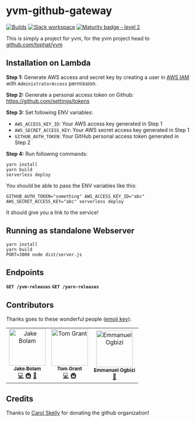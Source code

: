 # yvm-github-gateway
[![Builds](https://img.shields.io/circleci/project/github/tophat/yvm-github-gateway/master.svg)](https://circleci.com/gh/tophat/yvm-github-gateway)
[![Slack workspace](https://slackinvite.dev.tophat.com/badge.svg)](https://opensource.tophat.com/slack)
[![Maturity badge - level 2](https://img.shields.io/badge/Maturity-Level%202%20--%20First%20Release-yellowgreen.svg)](https://github.com/tophat/getting-started/blob/master/scorecard.md)

This is simply a project for yvm, for the yvm project head to [github.com/tophat/yvm](https://github.com/tophat/yvm)

## Installation on Lambda

**Step 1:** Generate AWS access and secret key by creating a user in [AWS IAM](https://console.aws.amazon.com/iam/home) with `AdministratorAccess` permission.

**Step 2:** Generate a personal access token on Github: https://github.com/settings/tokens

**Step 3:** Set following ENV variables:
- `AWS_ACCESS_KEY_ID`: Your AWS access key generated in Step 1
- `AWS_SECRET_ACCESS_KEY`: Your AWS secret access key generated in Step 1
- `GITHUB_AUTH_TOKEN`: Your GitHub personal access token generated in Step 2

**Step 4:** Run following commands:

```
yarn install
yarn build
serverless deploy
```

You should be able to pass the ENV variables like this:

```
GITHUB_AUTH_TOKEN="something" AWS_ACCESS_KEY_ID="abc" AWS_SECRET_ACCESS_KEY="abc" serverless deploy
```

It should give you a link to the service!

## Running as standalone Webserver

```
yarn install
yarn build
PORT=3000 node dist/server.js
```

## Endpoints


**`GET /yvm-releases`**
**`GET /yarn-releases`**


## Contributors

Thanks goes to these wonderful people ([emoji key](https://github.com/kentcdodds/all-contributors#emoji-key)):

<!-- ALL-CONTRIBUTORS-LIST:START - Do not remove or modify this section -->
<!-- prettier-ignore -->
<table><tr><td align="center"><a href="https://jakebolam.com"><img src="https://avatars2.githubusercontent.com/u/3534236?v=4" width="100px;" alt="Jake Bolam"/><br /><sub><b>Jake Bolam</b></sub></a><br /><a href="https://github.com/tophat/yvm-github-gateway/commits?author=jakebolam" title="Code">💻</a> <a href="#infra-jakebolam" title="Infrastructure (Hosting, Build-Tools, etc)">🚇</a> <a href="https://github.com/tophat/yvm-github-gateway/commits?author=jakebolam" title="Documentation">📖</a></td><td align="center"><a href="http://www.linkedin.com/profile/view?id=245244184"><img src="https://avatars0.githubusercontent.com/u/4661702?v=4" width="100px;" alt="Tom Grant"/><br /><sub><b>Tom Grant</b></sub></a><br /><a href="https://github.com/tophat/yvm-github-gateway/commits?author=tgrant59" title="Code">💻</a> <a href="#infra-tgrant59" title="Infrastructure (Hosting, Build-Tools, etc)">🚇</a></td><td align="center"><a href="http://emmanuel.ogbizi.com"><img src="https://avatars0.githubusercontent.com/u/2528959?v=4" width="100px;" alt="Emmanuel Ogbizi"/><br /><sub><b>Emmanuel Ogbizi</b></sub></a><br /><a href="#review-iamogbz" title="Reviewed Pull Requests">👀</a></td></tr></table>

<!-- ALL-CONTRIBUTORS-LIST:END -->

## Credits
Thanks to [Carol Skelly](https://github.com/iatek) for donating the github organization!
